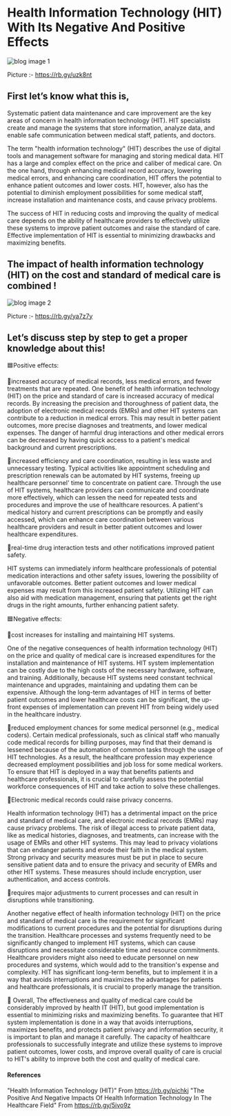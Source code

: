# Health Information Technology (HIT) With Its Negative And Positive Effects

![blog image 1](https://user-images.githubusercontent.com/119295853/215843591-a9951694-ab7b-412b-9b0d-657064dd7cea.jpg)

Picture :- https://rb.gy/uzk8nt 

## First let’s know what this is,

Systematic patient data maintenance and care improvement are the key areas of concern in health information technology (HIT). HIT specialists create and manage the systems that store information, analyze data, and enable safe communication between medical staff, patients, and doctors.

The term "health information technology" (HIT) describes the use of digital tools and management software for managing and storing medical data. HIT has a large and complex effect on the price and caliber of medical care. On the one hand, through enhancing medical record accuracy, lowering medical errors, and enhancing care coordination, HIT offers the potential to enhance patient outcomes and lower costs. HIT, however, also has the potential to diminish employment possibilities for some medical staff, increase installation and maintenance costs, and cause privacy problems.

The success of HIT in reducing costs and improving the quality of medical care depends on the ability of healthcare providers to effectively utilize these systems to improve patient outcomes and raise the standard of care. Effective implementation of HIT is essential to minimizing drawbacks and maximizing benefits.

## The impact of health information technology (HIT) on the cost and standard of medical care is combined !

![blog image 2](https://user-images.githubusercontent.com/119295853/215848407-c5db8ab7-0359-4a85-af2c-79c6f3810416.jpg)

Picture :- https://rb.gy/ya7z7y 

## Let’s discuss step by step to get a proper knowledge about this!

🟦Positive effects:

increased accuracy of medical records, less medical errors, and fewer treatments that are repeated.
One benefit of health information technology (HIT) on the price and standard of care is increased accuracy of medical records. By increasing the precision and thoroughness of patient data, the adoption of electronic medical records (EMRs) and other HIT systems can contribute to a reduction in medical errors. This may result in better patient outcomes, more precise diagnoses and treatments, and lower medical expenses. The danger of harmful drug interactions and other medical errors can be decreased by having quick access to a patient's medical background and current prescriptions.

increased efficiency and care coordination, resulting in less waste and unnecessary testing.
Typical activities like appointment scheduling and prescription renewals can be automated by HIT systems, freeing up healthcare personnel' time to concentrate on patient care. Through the use of HIT systems, healthcare providers can communicate and coordinate more effectively, which can lessen the need for repeated tests and procedures and improve the use of healthcare resources. A patient's medical history and current prescriptions can be promptly and easily accessed, which can enhance care coordination between various healthcare providers and result in better patient outcomes and lower healthcare expenditures.

real-time drug interaction tests and other notifications improved patient safety.

HIT systems can immediately inform healthcare professionals of potential medication interactions and other safety issues, lowering the possibility of unfavorable outcomes. Better patient outcomes and lower medical expenses may result from this increased patient safety. Utilizing HIT can also aid with medication management, ensuring that patients get the right drugs in the right amounts, further enhancing patient safety.

🟦Negative effects:

cost increases for installing and maintaining HIT systems.

One of the negative consequences of health information technology (HIT) on the price and quality of medical care is increased expenditures for the installation and maintenance of HIT systems. HIT system implementation can be costly due to the high costs of the necessary hardware, software, and training. Additionally, because HIT systems need constant technical maintenance and upgrades, maintaining and updating them can be expensive. Although the long-term advantages of HIT in terms of better patient outcomes and lower healthcare costs can be significant, the up-front expenses of implementation can prevent HIT from being widely used in the healthcare industry.

reduced employment chances for some medical personnel (e.g., medical coders).
Certain medical professionals, such as clinical staff who manually code medical records for billing purposes, may find that their demand is lessened because of the automation of common tasks through the usage of HIT technologies. As a result, the healthcare profession may experience decreased employment possibilities and job loss for some medical workers. To ensure that HIT is deployed in a way that benefits patients and healthcare professionals, it is crucial to carefully assess the potential workforce consequences of HIT and take action to solve these challenges.

Electronic medical records could raise privacy concerns.

Health information technology (HIT) has a detrimental impact on the price and standard of medical care, and electronic medical records (EMRs) may cause privacy problems. The risk of illegal access to private patient data, like as medical histories, diagnoses, and treatments, can increase with the usage of EMRs and other HIT systems. This may lead to privacy violations that can endanger patients and erode their faith in the medical system. Strong privacy and security measures must be put in place to secure sensitive patient data and to ensure the privacy and security of EMRs and other HIT systems. These measures should include encryption, user authentication, and access controls.

requires major adjustments to current processes and can result in disruptions while transitioning.

Another negative effect of health information technology (HIT) on the price and standard of medical care is the requirement for significant modifications to current procedures and the potential for disruptions during the transition. Healthcare processes and systems frequently need to be significantly changed to implement HIT systems, which can cause disruptions and necessitate considerable time and resource commitments. Healthcare providers might also need to educate personnel on new procedures and systems, which would add to the transition's expense and complexity. HIT has significant long-term benefits, but to implement it in a way that avoids interruptions and maximizes the advantages for patients and healthcare professionals, it is crucial to properly manage the transition.

🔲 Overall,
The effectiveness and quality of medical care could be considerably improved by health IT (HIT), but good implementation is essential to minimizing risks and maximizing benefits. To guarantee that HIT system implementation is done in a way that avoids interruptions, maximizes benefits, and protects patient privacy and information security, it is important to plan and manage it carefully. The capacity of healthcare professionals to successfully integrate and utilize these systems to improve patient outcomes, lower costs, and improve overall quality of care is crucial to HIT's ability to improve both the cost and quality of medical care.


#### References 

"Health Information Technology (HIT)" From https://rb.gy/pichkj
"The Positive And Negative Impacts Of Health Information Technology In The Healthcare Field" From https://rb.gy/5ivo9z 
